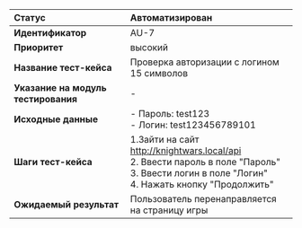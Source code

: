 |**Статус**|Автоматизирован|
|:-----|:---------|
| **Идентификатор** | AU-7 |
| **Приоритет** | высокий |
| **Название тест-кейса** | Проверка авторизации с логином 15 символов |
| **Указание на модуль тестирования** | - |
| **Исходные данные** | - Пароль: test123 <br>- Логин: test123456789101 |
| **Шаги тест-кейса** | 1.Зайти на сайт http://knightwars.local/api <br>2. Ввести пароль в поле "Пароль" <br>3. Ввести логин в поле "Логин" <br>4. Нажать кнопку "Продолжить" |
| **Ожидаемый результат** | Пользователь перенаправляется на страницу игры|